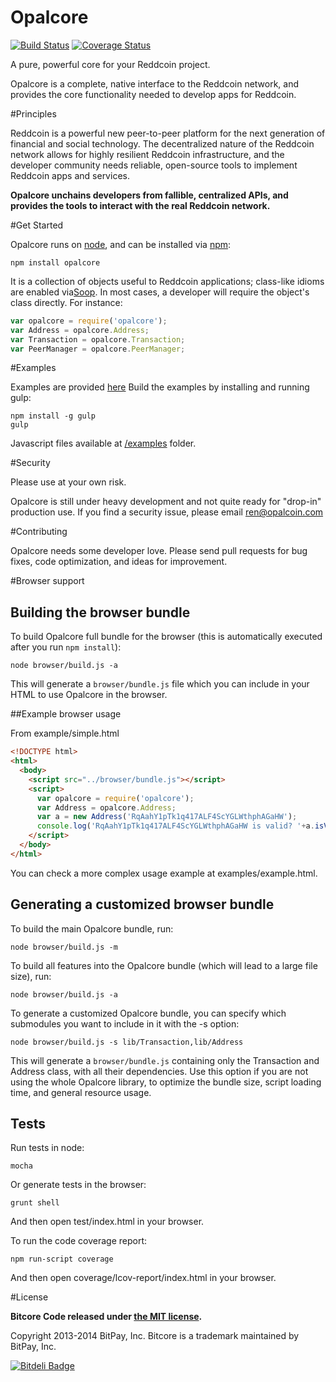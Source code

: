 Opalcore
=======

[![Build Status](https://travis-ci.org/bitpay/bitcore.svg?branch=master)](https://travis-ci.org/bitpay/bitcore)
[![Coverage Status](https://img.shields.io/coveralls/bitpay/bitcore.svg)](https://coveralls.io/r/bitpay/bitcore)

A pure, powerful core for your Reddcoin project.

Opalcore is a complete, native interface to the Reddcoin network, and provides the core functionality needed to develop
apps for Reddcoin.

#Principles

Reddcoin is a powerful new peer-to-peer platform for the next generation of financial and social technology.
The decentralized nature of the Reddcoin network allows for highly resilient Reddcoin infrastructure, and the developer
community needs reliable, open-source tools to implement Reddcoin apps and services.

**Opalcore unchains developers from fallible, centralized APIs, and provides the tools to interact with the real Reddcoin network.**

#Get Started

Opalcore runs on [node](http://nodejs.org/), and can be installed via [npm](https://npmjs.org/):

```
npm install opalcore
```

It is a collection of objects useful to Reddcoin applications; class-like idioms are enabled via[Soop](https://github.com/bitpay/soop).
In most cases, a developer will require the object's class directly. For instance:

```javascript
var opalcore = require('opalcore');
var Address = opalcore.Address;
var Transaction = opalcore.Transaction;
var PeerManager = opalcore.PeerManager;
```

#Examples

Examples are provided [here](examples.md)
Build the examples by installing and running gulp:

```
npm install -g gulp
gulp
```

Javascript files available at [/examples](/examples) folder.


#Security

Please use at your own risk.

Opalcore is still under heavy development and not quite ready for "drop-in" production use. If you find a security issue,
please email ren@opalcoin.com

#Contributing

Opalcore needs some developer love. Please send pull requests for bug fixes, code optimization, and ideas for improvement.

#Browser support

## Building the browser bundle

To build Opalcore full bundle for the browser (this is automatically executed after you run `npm install`):

```
node browser/build.js -a
```

This will generate a `browser/bundle.js` file which you can include in your HTML to use Opalcore in the browser.

##Example browser usage

From example/simple.html

```html
<!DOCTYPE html>
<html>
  <body>
    <script src="../browser/bundle.js"></script>
    <script>
      var opalcore = require('opalcore');
      var Address = opalcore.Address;
      var a = new Address('RqAahY1pTk1q417ALF4ScYGLWthphAGaHW');
      console.log('RqAahY1pTk1q417ALF4ScYGLWthphAGaHW is valid? '+a.isValid());
    </script>
  </body>
</html>
```

You can check a more complex usage example at examples/example.html.

## Generating a customized browser bundle

To build the main Opalcore bundle, run:

```
node browser/build.js -m
```

To build all features into the Opalcore bundle (which will lead to a large file size), run:

```
node browser/build.js -a
```

To generate a customized Opalcore bundle, you can specify which submodules you want to include in it with the -s option:

```
node browser/build.js -s lib/Transaction,lib/Address
```

This will generate a `browser/bundle.js` containing only the Transaction and Address class, with all their dependencies.
Use this option if you are not using the whole Opalcore library, to optimize the bundle size, script loading time, and general resource usage.

## Tests

Run tests in node:

```
mocha
```

Or generate tests in the browser:

```
grunt shell
```

And then open test/index.html in your browser.

To run the code coverage report:

```
npm run-script coverage
```

And then open coverage/lcov-report/index.html in your browser.

#License

**Bitcore Code released under [the MIT license](https://github.com/bitpay/bitcore/blob/master/LICENSE).**

Copyright 2013-2014 BitPay, Inc. Bitcore is a trademark maintained by BitPay, Inc.

[![Bitdeli Badge](https://d2weczhvl823v0.cloudfront.net/bitpay/bitcore/trend.png)](https://bitdeli.com/free "Bitdeli Badge")
